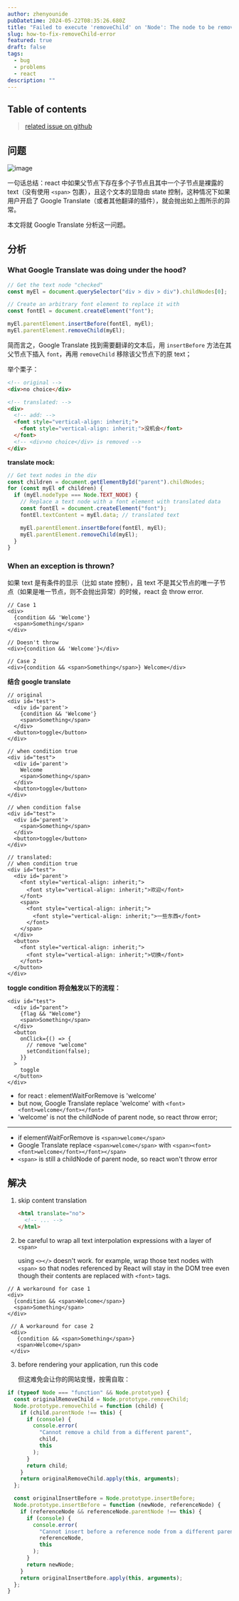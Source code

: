 ```yaml
---
author: zhenyounide
pubDatetime: 2024-05-22T08:35:26.680Z
title: "Failed to execute 'removeChild' on 'Node': The node to be removed is not a child of this node"
slug: how-to-fix-removeChild-error
featured: true
draft: false
tags:
  - bug
  - problems
  - react
description: ""
---
```


## Table of contents

<!-- 隐藏的区域 -->

> [related issue on github](https://github.com/facebook/react/issues/11538)

## 问题

![image](/faile-to-remove-child.png)

一句话总结：react 中如果父节点下存在多个子节点且其中一个子节点是裸露的 text（没有使用 `<span>` 包裹），且这个文本的显隐由 state 控制，这种情况下如果用户开启了 Google Translate（或者其他翻译的插件），就会抛出如上图所示的异常。

本文将就 Google Translate 分析这一问题。

## 分析

### What Google Translate was doing under the hood?

```js
// Get the text node "checked"
const myEl = document.querySelector("div > div > div").childNodes[0];

// Create an arbitrary font element to replace it with
const fontEl = document.createElement("font");

myEl.parentElement.insertBefore(fontEl, myEl);
myEl.parentElement.removeChild(myEl);
```

简而言之，Google Translate 找到需要翻译的文本后，用 `insertBefore` 方法在其父节点下插入 `font`，再用 `removeChild` 移除该父节点下的原 text；

举个栗子：

```html
<!-- original -->
<div>no choice</div>

<!-- translated: -->
<div>
  <!-- add: -->
  <font style="vertical-align: inherit;">
    <font style="vertical-align: inherit;">没机会</font>
  </font>
  <!-- <div>no choice</div> is removed -->
</div>
```

**translate mock:**

```js
// Get text nodes in the div
const children = document.getElementById("parent").childNodes;
for (const myEl of children) {
  if (myEl.nodeType === Node.TEXT_NODE) {
    // Replace a text node with a font element with translated data
    const fontEl = document.createElement("font");
    fontEl.textContent = myEl.data; // translated text

    myEl.parentElement.insertBefore(fontEl, myEl);
    myEl.parentElement.removeChild(myEl);
  }
}
```

### When an exception is thrown?

如果 text 是有条件的显示（比如 state 控制），且 text 不是其父节点的唯一子节点（如果是唯一节点，则不会抛出异常）的时候，react 会 throw error.

```tsx
// Case 1
<div>
  {condition && 'Welcome'}
  <span>Something</span>
</div>

// Doesn't throw
<div>{condition && 'Welcome'}</div>

// Case 2
<div>{condition && <span>Something</span>} Welcome</div>
```

**结合 google translate**

```tsx
// original
<div id='test'>
  <div id='parent'>
    {condition && 'Welcome'}
    <span>Something</span>
  </div>
  <button>toggle</button>
</div>

// when condition true
<div id="test">
  <div id='parent'>
    Welcome
    <span>Something</span>
  </div>
  <button>toggle</button>
</div>

// when condition false
<div id="test">
  <div id='parent'>
    <span>Something</span>
  </div>
  <button>toggle</button>
</div>

// translated:
// when condition true
<div id="test">
  <div id='parent'>
    <font style="vertical-align: inherit;">
      <font style="vertical-align: inherit;">欢迎</font>
    </font>
    <span>
      <font style="vertical-align: inherit;">
        <font style="vertical-align: inherit;">一些东西</font>
      </font>
    </span>
  </div>
  <button>
    <font style="vertical-align: inherit;">
      <font style="vertical-align: inherit;">切换</font>
    </font>
  </button>
</div>
```

**toggle condition 将会触发以下的流程：**

```tsx
<div id="test">
  <div id="parent">
    {flag && "Welcome"}
    <span>Something</span>
  </div>
  <button
    onClick={() => {
      // remove "welcome"
      setCondition(false);
    }}
  >
    toggle
  </button>
</div>
```

- for react : elementWaitForRemove is 'welcome'
- but now, Google Translate replace 'welcome' with `<font><font>welcome</font></font>`
- 'welcome' is not the childNode of parent node, so react throw error;

---

- if elementWaitForRemove is `<span>welcome</span>`
- Google Translate replace `<span>welcome</span>` with `<span><font><font>welcome</font></font></span>`
- `<span>` is still a childNode of parent node, so react won't throw error

## 解决

1. skip content translation

   ```html
   <html translate="no">
     <!-- ... -->
   </html>
   ```

2. be careful to wrap all text interpolation expressions with a layer of `<span>`

   using `<></>` doesn't work.
   for example, wrap those text nodes with `<span>` so that nodes referenced by React will stay in the DOM tree even though their contents are replaced with `<font>` tags.

```tsx
// A workaround for case 1
<div>
  {condition && <span>Welcome</span>}
  <span>Something</span>
</div>

 // A workaround for case 2
 <div>
   {condition && <span>Something</span>}
   <span>Welcome</span>
 </div>
```

3. before rendering your application, run this code

   但这难免会让你的网站变慢，按需自取：

```js
if (typeof Node === "function" && Node.prototype) {
  const originalRemoveChild = Node.prototype.removeChild;
  Node.prototype.removeChild = function (child) {
    if (child.parentNode !== this) {
      if (console) {
        console.error(
          "Cannot remove a child from a different parent",
          child,
          this
        );
      }
      return child;
    }
    return originalRemoveChild.apply(this, arguments);
  };

  const originalInsertBefore = Node.prototype.insertBefore;
  Node.prototype.insertBefore = function (newNode, referenceNode) {
    if (referenceNode && referenceNode.parentNode !== this) {
      if (console) {
        console.error(
          "Cannot insert before a reference node from a different parent",
          referenceNode,
          this
        );
      }
      return newNode;
    }
    return originalInsertBefore.apply(this, arguments);
  };
}
```
